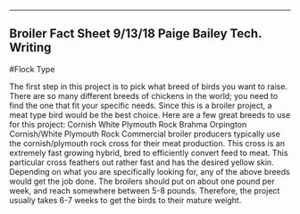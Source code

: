 ----
Broiler Fact Sheet
9/13/18
Paige Bailey
Tech. Writing
----

#Flock Type

The first step in this project is to pick what breed of birds you want to raise. There are so many different breeds of chickens in the world; you need to find the one that fit your specific needs. Since this is a broiler project, a meat type bird would be the best choice. Here are a few great breeds to use for this project:
  Cornish
  White Plymouth Rock
  Brahma
  Orpington
  Cornish/White Plymouth Rock
Commercial broiler producers typically use the cornish/plymouth rock cross for their meat production. This cross is an extremely fast growing hybrid, bred to efficiently convert feed to meat. This particular cross feathers out rather fast and has the desired yellow skin. Depending on what you are specifically looking for, any of the above breeds would get the job done. The broilers should put on about one pound per week, and reach somewhere between 5-8 pounds. Therefore, the project usually takes 6-7 weeks to get the birds to their mature weight. 
